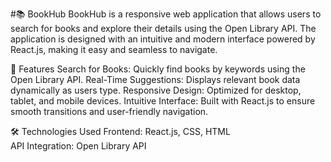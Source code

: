 #📚 BookHub
BookHub is a responsive web application that allows users to search for books and explore their details using the Open Library API. The application is designed with an intuitive and modern interface powered by React.js, making it easy and seamless to navigate.

🚀 Features
Search for Books: Quickly find books by keywords using the Open Library API.
Real-Time Suggestions: Displays relevant book data dynamically as users type.
Responsive Design: Optimized for desktop, tablet, and mobile devices.
Intuitive Interface: Built with React.js to ensure smooth transitions and user-friendly navigation.

🛠️ Technologies Used
Frontend: React.js, CSS, HTML  
API Integration: Open Library API
